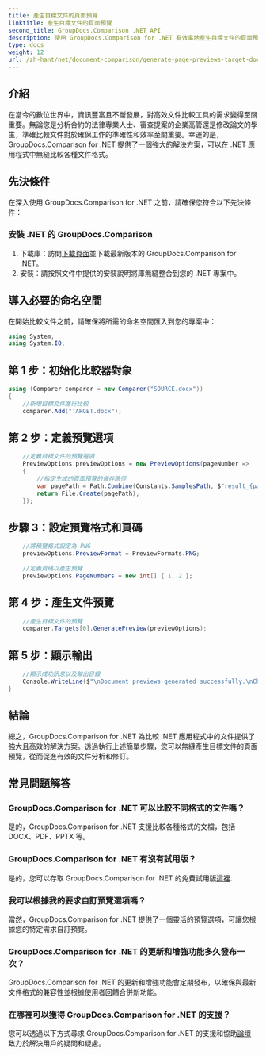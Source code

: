 ```yaml
---
title: 產生目標文件的頁面預覽
linktitle: 產生目標文件的頁面預覽
second_title: GroupDocs.Comparison .NET API
description: 使用 GroupDocs.Comparison for .NET 有效率地產生目標文件的頁面預覽。請按照我們的逐步指南進行無縫文件比較。
type: docs
weight: 12
url: /zh-hant/net/document-comparison/generate-page-previews-target-document/
---
```

## 介紹
在當今的數位世界中，資訊豐富且不斷發展，對高效文件比較工具的需求變得至關重要。無論您是分析合約的法律專業人士、審查提案的企業高管還是修改論文的學生，準確比較文件對於確保工作的準確性和效率至關重要。幸運的是，GroupDocs.Comparison for .NET 提供了一個強大的解決方案，可以在 .NET 應用程式中無縫比較各種文件格式。
## 先決條件
在深入使用 GroupDocs.Comparison for .NET 之前，請確保您符合以下先決條件：
### 安裝 .NET 的 GroupDocs.Comparison
1. 下載庫：訪問[下載頁面](https://releases.groupdocs.com/comparison/net/)並下載最新版本的 GroupDocs.Comparison for .NET。
2. 安裝：請按照文件中提供的安裝說明將庫無縫整合到您的 .NET 專案中。

## 導入必要的命名空間
在開始比較文件之前，請確保將所需的命名空間匯入到您的專案中：
```csharp
using System;
using System.IO;

```
## 第 1 步：初始化比較器對象
```csharp
using (Comparer comparer = new Comparer("SOURCE.docx"))
{
    //新增目標文件進行比較
    comparer.Add("TARGET.docx");
```
## 第 2 步：定義預覽選項
```csharp
    //定義目標文件的預覽選項
    PreviewOptions previewOptions = new PreviewOptions(pageNumber =>
    {
        //指定生成的頁面預覽的儲存路徑
        var pagePath = Path.Combine(Constants.SamplesPath, $"result_{pageNumber}.png");
        return File.Create(pagePath);
    });
```
## 步驟 3：設定預覽格式和頁碼
```csharp
    //將預覽格式設定為 PNG
    previewOptions.PreviewFormat = PreviewFormats.PNG;
    
    //定義頁碼以產生預覽
    previewOptions.PageNumbers = new int[] { 1, 2 };
```
## 第 4 步：產生文件預覽
```csharp
    //產生目標文件的預覽
    comparer.Targets[0].GeneratePreview(previewOptions);
```
## 第 5 步：顯示輸出
```csharp
    //顯示成功訊息以及輸出目錄
    Console.WriteLine($"\nDocument previews generated successfully.\nCheck output in {Directory.GetCurrentDirectory()}.");
}
```

## 結論
總之，GroupDocs.Comparison for .NET 為比較 .NET 應用程式中的文件提供了強大且高效的解決方案。透過執行上述簡單步驟，您可以無縫產生目標文件的頁面預覽，從而促進有效的文件分析和修訂。
## 常見問題解答
### GroupDocs.Comparison for .NET 可以比較不同格式的文件嗎？
是的，GroupDocs.Comparison for .NET 支援比較各種格式的文檔，包括 DOCX、PDF、PPTX 等。
### GroupDocs.Comparison for .NET 有沒有試用版？
是的，您可以存取 GroupDocs.Comparison for .NET 的免費試用版[這裡](https://releases.groupdocs.com/).
### 我可以根據我的要求自訂預覽選項嗎？
當然，GroupDocs.Comparison for .NET 提供了一個靈活的預覽選項，可讓您根據您的特定需求自訂預覽。
### GroupDocs.Comparison for .NET 的更新和增強功能多久發布一次？
GroupDocs.Comparison for .NET 的更新和增強功能會定期發布，以確保與最新文件格式的兼容性並根據使用者回饋合併新功能。
### 在哪裡可以獲得 GroupDocs.Comparison for .NET 的支援？
您可以透過以下方式尋求 GroupDocs.Comparison for .NET 的支援和協助[論壇](https://forum.groupdocs.com/c/comparison/12)致力於解決用戶的疑問和疑慮。